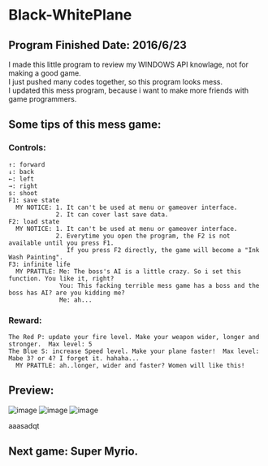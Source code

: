﻿# Black-WhitePlane
## Program Finished Date: 2016/6/23
 I made this little program to review my WINDOWS API knowlage, not for making a good game.<br />
 I just pushed many codes together, so this program looks mess.<br />
 I updated this mess program, because i want to make more friends with game programmers.<br />

## Some tips of this mess game:
### Controls:
    ↑: forward 
    ↓: back 
    ←: left 
    →: right 
    s: shoot 
    F1: save state 
      MY NOTICE: 1. It can't be used at menu or gameover interface.
                 2. It can cover last save data.
    F2: load state 
      MY NOTICE: 1. It can't be used at menu or gameover interface.
                 2. Everytime you open the program, the F2 is not available until you press F1. 
                    If you press F2 directly, the game will become a "Ink Wash Painting".
    F3: infinite life
      MY PRATTLE: Me: The boss's AI is a little crazy. So i set this function. You like it, right?
                  You: This facking terrible mess game has a boss and the boss has AI? are you kidding me? 
                  Me: ah...   
### Reward:
    The Red P: update your fire level. Make your weapon wider, longer and stronger.  Max level: 5 
    The Blue S: increase Speed level. Make your plane faster!  Max level: Mabe 3? or 4? I forget it. hahaha...
      MY PRATTLE: ah..longer, wider and faster? Women will like this!
## Preview:
![image](https://raw.githubusercontent.com/YaJinK/Black-WhitePlane/master/preview/2.png)
![image](https://raw.githubusercontent.com/YaJinK/Black-WhitePlane/master/preview/3.png)
![image](https://raw.githubusercontent.com/YaJinK/Black-WhitePlane/master/preview/4.png)
    
aaasadqt
## Next game: Super Myrio.
